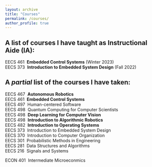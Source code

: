 ```yaml
---
layout: archive
title: "Courses"
permalink: /courses/
author_profile: true
---
```


## A list of courses I have taught as Instructional Aide (IA):

EECS 461&nbsp;&nbsp;**Embedded Control Systems** (Winter 2023)  
EECS 373&nbsp;&nbsp;**Introduction to Embedded System Design** (Fall 2022)
## A *partial* list of the courses I have taken:

EECS 467&nbsp;&nbsp;**Autonomous Robotics**  
EECS 461&nbsp;&nbsp;**Embedded Control Systems**  
EECS 497&nbsp;&nbsp;Human-centered Software  
EECS 498&nbsp;&nbsp;Quantum Computing for Computer Scientists  
EECS 498&nbsp;&nbsp;**Deep Learning for Computer Vision**  
EECS 498&nbsp;&nbsp;**Introduction to Algorithmic Robotics**  
EECS 482&nbsp;&nbsp;**Introduction to Operating Systems**  
EECS 373&nbsp;&nbsp;Introduction to Embedded System Design  
EECS 370&nbsp;&nbsp;Introduction to Computer Organization  
EECS 301&nbsp;&nbsp;Probabilistic Methods in Engineering  
EECS 281&nbsp;&nbsp;Data Structures and Algorithms  
EECS 216&nbsp;&nbsp;Signals and Systems  

ECON 401&nbsp;&nbsp;Intermediate Microeconmics




